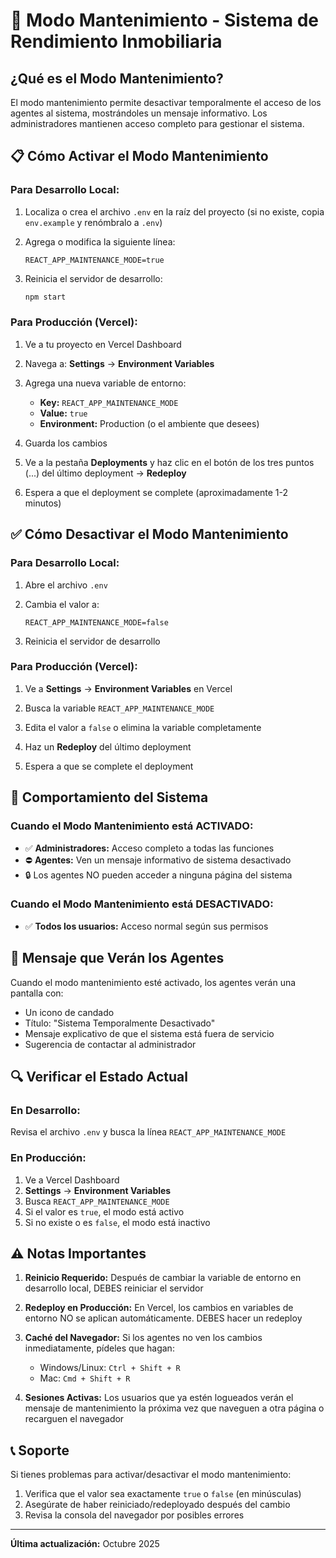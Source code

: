 # 🔧 Modo Mantenimiento - Sistema de Rendimiento Inmobiliaria

## ¿Qué es el Modo Mantenimiento?

El modo mantenimiento permite desactivar temporalmente el acceso de los agentes al sistema, mostrándoles un mensaje informativo. Los administradores mantienen acceso completo para gestionar el sistema.

## 📋 Cómo Activar el Modo Mantenimiento

### Para Desarrollo Local:

1. Localiza o crea el archivo `.env` en la raíz del proyecto (si no existe, copia `env.example` y renómbralo a `.env`)

2. Agrega o modifica la siguiente línea:
   ```
   REACT_APP_MAINTENANCE_MODE=true
   ```

3. Reinicia el servidor de desarrollo:
   ```bash
   npm start
   ```

### Para Producción (Vercel):

1. Ve a tu proyecto en Vercel Dashboard

2. Navega a: **Settings** → **Environment Variables**

3. Agrega una nueva variable de entorno:
   - **Key:** `REACT_APP_MAINTENANCE_MODE`
   - **Value:** `true`
   - **Environment:** Production (o el ambiente que desees)

4. Guarda los cambios

5. Ve a la pestaña **Deployments** y haz clic en el botón de los tres puntos (...) del último deployment → **Redeploy**

6. Espera a que el deployment se complete (aproximadamente 1-2 minutos)

## ✅ Cómo Desactivar el Modo Mantenimiento

### Para Desarrollo Local:

1. Abre el archivo `.env`

2. Cambia el valor a:
   ```
   REACT_APP_MAINTENANCE_MODE=false
   ```

3. Reinicia el servidor de desarrollo

### Para Producción (Vercel):

1. Ve a **Settings** → **Environment Variables** en Vercel

2. Busca la variable `REACT_APP_MAINTENANCE_MODE`

3. Edita el valor a `false` o elimina la variable completamente

4. Haz un **Redeploy** del último deployment

5. Espera a que se complete el deployment

## 🎯 Comportamiento del Sistema

### Cuando el Modo Mantenimiento está ACTIVADO:
- ✅ **Administradores:** Acceso completo a todas las funciones
- ⛔ **Agentes:** Ven un mensaje informativo de sistema desactivado
- 🔒 Los agentes NO pueden acceder a ninguna página del sistema

### Cuando el Modo Mantenimiento está DESACTIVADO:
- ✅ **Todos los usuarios:** Acceso normal según sus permisos

## 📱 Mensaje que Verán los Agentes

Cuando el modo mantenimiento esté activado, los agentes verán una pantalla con:
- Un icono de candado
- Título: "Sistema Temporalmente Desactivado"
- Mensaje explicativo de que el sistema está fuera de servicio
- Sugerencia de contactar al administrador

## 🔍 Verificar el Estado Actual

### En Desarrollo:
Revisa el archivo `.env` y busca la línea `REACT_APP_MAINTENANCE_MODE`

### En Producción:
1. Ve a Vercel Dashboard
2. **Settings** → **Environment Variables**
3. Busca `REACT_APP_MAINTENANCE_MODE`
4. Si el valor es `true`, el modo está activo
5. Si no existe o es `false`, el modo está inactivo

## ⚠️ Notas Importantes

1. **Reinicio Requerido:** Después de cambiar la variable de entorno en desarrollo local, DEBES reiniciar el servidor

2. **Redeploy en Producción:** En Vercel, los cambios en variables de entorno NO se aplican automáticamente. DEBES hacer un redeploy

3. **Caché del Navegador:** Si los agentes no ven los cambios inmediatamente, pídeles que hagan:
   - Windows/Linux: `Ctrl + Shift + R`
   - Mac: `Cmd + Shift + R`

4. **Sesiones Activas:** Los usuarios que ya estén logueados verán el mensaje de mantenimiento la próxima vez que naveguen a otra página o recarguen el navegador

## 📞 Soporte

Si tienes problemas para activar/desactivar el modo mantenimiento:
1. Verifica que el valor sea exactamente `true` o `false` (en minúsculas)
2. Asegúrate de haber reiniciado/redeployado después del cambio
3. Revisa la consola del navegador por posibles errores

---

**Última actualización:** Octubre 2025

